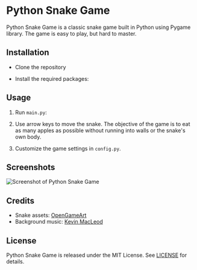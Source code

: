 # Python Snake Game

Python Snake Game is a classic snake game built in Python using Pygame library. The game is easy to play, but hard to master.

## Installation

 - Clone the repository

 - Install the required packages:

## Usage

1. Run `main.py`:

2. Use arrow keys to move the snake. The objective of the game is to eat as many apples as possible without running into walls or the snake's own body.

3. Customize the game settings in `config.py`.

## Screenshots

![Screenshot of Python Snake Game](/screenshots/screenshot.png "Python Snake Game")

## Credits

- Snake assets: [OpenGameArt](https://opengameart.org/content/snake-graphics)
- Background music: [Kevin MacLeod](https://incompetech.com/music/royalty-free/index.html?isrc=USUAN1300031)

## License

Python Snake Game is released under the MIT License. See [LICENSE](/LICENSE) for details.


